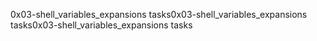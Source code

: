 0x03-shell_variables_expansions tasks0x03-shell_variables_expansions tasks0x03-shell_variables_expansions tasks
